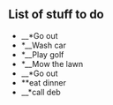 ## List of stuff to do
- __*Go out
- *__Wash car
- *__Play golf
- *__Mow the lawn
- __*Go out
- **eat dinner
- __*call deb
